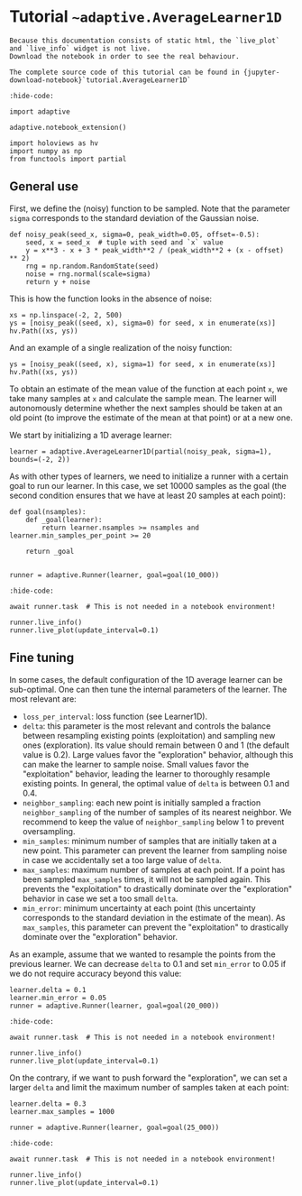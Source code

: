 # Tutorial `~adaptive.AverageLearner1D`

```{note}
Because this documentation consists of static html, the `live_plot` and `live_info` widget is not live.
Download the notebook in order to see the real behaviour.
```

```{seealso}
The complete source code of this tutorial can be found in {jupyter-download-notebook}`tutorial.AverageLearner1D`
```

```{jupyter-execute}
:hide-code:

import adaptive

adaptive.notebook_extension()

import holoviews as hv
import numpy as np
from functools import partial
```

## General use

First, we define the (noisy) function to be sampled. Note that the parameter `sigma` corresponds to the standard deviation of the Gaussian noise.

```{jupyter-execute}
def noisy_peak(seed_x, sigma=0, peak_width=0.05, offset=-0.5):
    seed, x = seed_x  # tuple with seed and `x` value
    y = x**3 - x + 3 * peak_width**2 / (peak_width**2 + (x - offset) ** 2)
    rng = np.random.RandomState(seed)
    noise = rng.normal(scale=sigma)
    return y + noise
```

This is how the function looks in the absence of noise:

```{jupyter-execute}
xs = np.linspace(-2, 2, 500)
ys = [noisy_peak((seed, x), sigma=0) for seed, x in enumerate(xs)]
hv.Path((xs, ys))
```

And an example of a single realization of the noisy function:

```{jupyter-execute}
ys = [noisy_peak((seed, x), sigma=1) for seed, x in enumerate(xs)]
hv.Path((xs, ys))
```

To obtain an estimate of the mean value of the function at each point `x`, we take many samples at `x` and calculate the sample mean.
The learner will autonomously determine whether the next samples should be taken at an old point (to improve the estimate of the mean at that point) or at a new one.

We start by initializing a 1D average learner:

```{jupyter-execute}
learner = adaptive.AverageLearner1D(partial(noisy_peak, sigma=1), bounds=(-2, 2))
```

As with other types of learners, we need to initialize a runner with a certain goal to run our learner.
In this case, we set 10000 samples as the goal (the second condition ensures that we have at least 20 samples at each point):

```{jupyter-execute}
def goal(nsamples):
    def _goal(learner):
        return learner.nsamples >= nsamples and learner.min_samples_per_point >= 20

    return _goal


runner = adaptive.Runner(learner, goal=goal(10_000))
```

```{jupyter-execute}
:hide-code:

await runner.task  # This is not needed in a notebook environment!
```

```{jupyter-execute}
runner.live_info()
runner.live_plot(update_interval=0.1)
```

## Fine tuning

In some cases, the default configuration of the 1D average learner can be sub-optimal.
One can then tune the internal parameters of the learner.
The most relevant are:

- `loss_per_interval`: loss function (see Learner1D).
- `delta`: this parameter is the most relevant and controls the balance between resampling existing points (exploitation) and sampling new ones (exploration). Its value should remain between 0 and 1 (the default value is 0.2). Large values favor the "exploration" behavior, although this can make the learner to sample noise. Small values favor the "exploitation" behavior, leading the learner to thoroughly resample existing points. In general, the optimal value of `delta` is between 0.1 and 0.4.
- `neighbor_sampling`: each new point is initially sampled a fraction `neighbor_sampling` of the number of samples of its nearest neighbor. We recommend to keep the value of `neighbor_sampling` below 1 to prevent oversampling.
- `min_samples`: minimum number of samples that are initially taken at a new point. This parameter can prevent the learner from sampling noise in case we accidentally set a too large value of `delta`.
- `max_samples`: maximum number of samples at each point. If a point has been sampled `max_samples` times, it will not be sampled again. This prevents the "exploitation" to drastically dominate over the "exploration" behavior in case we set a too small `delta`.
- `min_error`: minimum uncertainty at each point (this uncertainty corresponds to the standard deviation in the estimate of the mean). As `max_samples`, this parameter can prevent the "exploitation" to drastically dominate over the "exploration" behavior.

As an example, assume that we wanted to resample the points from the previous learner.
We can decrease `delta` to 0.1 and set `min_error` to 0.05 if we do not require accuracy beyond this value:

```{jupyter-execute}
learner.delta = 0.1
learner.min_error = 0.05
runner = adaptive.Runner(learner, goal=goal(20_000))
```

```{jupyter-execute}
:hide-code:

await runner.task  # This is not needed in a notebook environment!
```

```{jupyter-execute}
runner.live_info()
runner.live_plot(update_interval=0.1)
```

On the contrary, if we want to push forward the "exploration", we can set a larger `delta` and limit the maximum number of samples taken at each point:

```{jupyter-execute}
learner.delta = 0.3
learner.max_samples = 1000

runner = adaptive.Runner(learner, goal=goal(25_000))
```

```{jupyter-execute}
:hide-code:

await runner.task  # This is not needed in a notebook environment!
```

```{jupyter-execute}
runner.live_info()
runner.live_plot(update_interval=0.1)
```
